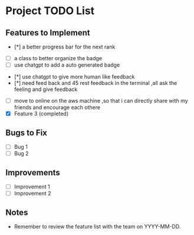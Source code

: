 # Project TODO List

## Features to Implement
- [*] a better progress bar for the next rank 
- [ ] a class to better organize the badge
- [ ] use chatgpt to add a auto generated badge
- [*] use chatgpt to give more human like feedback
- [*] need feed back and 45 rest feedback in the terminal ,all ask the feeling and give feedback
- [ ] move to online on the aws machine ,so that i can directly share with my friends and encourage each othere 
- [x] Feature 3 (completed)

## Bugs to Fix
- [ ] Bug 1
- [ ] Bug 2

## Improvements
- [ ] Improvement 1
- [ ] Improvement 2

## Notes
- Remember to review the feature list with the team on YYYY-MM-DD.